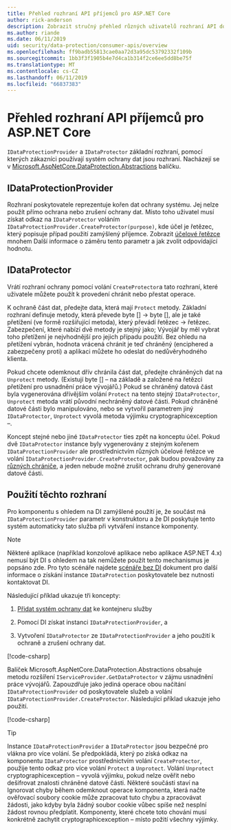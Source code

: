 ```yaml
---
title: Přehled rozhraní API příjemců pro ASP.NET Core
author: rick-anderson
description: Zobrazit stručný přehled různých uživatelů rozhraní API dostupná v rámci knihovny ochrany dat ASP.NET Core.
ms.author: riande
ms.date: 06/11/2019
uid: security/data-protection/consumer-apis/overview
ms.openlocfilehash: ff9badb55813cae0aa72d3a95dc53792332f109b
ms.sourcegitcommit: 1bb3f3f1905b4e7d4ca1b314f2ce6ee5dd8be75f
ms.translationtype: MT
ms.contentlocale: cs-CZ
ms.lasthandoff: 06/11/2019
ms.locfileid: "66837383"
---
```

# <a name="consumer-apis-overview-for-aspnet-core"></a>Přehled rozhraní API příjemců pro ASP.NET Core

`IDataProtectionProvider` a `IDataProtector` základní rozhraní, pomocí kterých zákazníci používají systém ochrany dat jsou rozhraní. Nacházejí se v [Microsoft.AspNetCore.DataProtection.Abstractions](https://www.nuget.org/packages/Microsoft.AspNetCore.DataProtection.Abstractions/) balíčku.

## <a name="idataprotectionprovider"></a>IDataProtectionProvider

Rozhraní poskytovatele reprezentuje kořen dat ochrany systému. Jej nelze použít přímo ochrana nebo zrušení ochrany dat. Místo toho uživatel musí získat odkaz na `IDataProtector` voláním `IDataProtectionProvider.CreateProtector(purpose)`, kde účel je řetězec, který popisuje případ použití zamýšlený příjemce. Zobrazit [účelové řetězce](xref:security/data-protection/consumer-apis/purpose-strings) mnohem Další informace o záměru tento parametr a jak zvolit odpovídající hodnotu.

## <a name="idataprotector"></a>IDataProtector

Vrátí rozhraní ochrany pomocí volání `CreateProtector`a tato rozhraní, které uživatele můžete použít k provedení chránit nebo přestat operace.

K ochraně část dat, předejte data, která mají `Protect` metody. Základní rozhraní definuje metody, která převede byte [] -> byte [], ale je také přetížení (ve formě rozšiřující metoda), který převádí řetězec -> řetězec. Zabezpečení, které nabízí dvě metody je stejný jako; Vývojář by měl vybrat toho přetížení je nejvhodnější pro jejich případu použití. Bez ohledu na přetížení vybrán, hodnota vrácená chránit je teď chráněný (enciphered a zabezpečeny proti) a aplikaci můžete ho odeslat do nedůvěryhodného klienta.

Pokud chcete odemknout dřív chránila část dat, předejte chráněných dat na `Unprotect` metody. (Existují byte [] – na základě a založené na řetězci přetížení pro usnadnění práce vývojářů.) Pokud se chráněný datová část byla vygenerována dřívějším volání `Protect` na tento stejný `IDataProtector`, `Unprotect` metoda vrátí původní nechráněný datové části. Pokud chráněné datové části bylo manipulováno, nebo se vytvořil parametrem jiný `IDataProtector`, `Unprotect` vyvolá metoda výjimku cryptographicexception –.

Koncept stejné nebo jiné `IDataProtector` ties zpět na konceptu účel. Pokud dvě `IDataProtector` instance byly vygenerovány z stejným kořenem `IDataProtectionProvider` ale prostřednictvím různých účelové řetězce ve volání `IDataProtectionProvider.CreateProtector`, pak budou považovány za [různých chrániče](xref:security/data-protection/consumer-apis/purpose-strings), a jeden nebude možné zrušit ochranu druhý generované datové části.

## <a name="consuming-these-interfaces"></a>Použití těchto rozhraní

Pro komponentu s ohledem na DI zamýšlené použití je, že součást má `IDataProtectionProvider` parametr v konstruktoru a že DI poskytuje tento systém automaticky tato služba při vytváření instance komponenty.

> [!NOTE]
> Některé aplikace (například konzolové aplikace nebo aplikace ASP.NET 4.x) nemusí být DI s ohledem na tak nemůžete použít tento mechanismus je popsáno zde. Pro tyto scénáře najdete [scénáře bez DI](xref:security/data-protection/configuration/non-di-scenarios) dokument pro další informace o získání instance `IDataProtection` poskytovatele bez nutnosti kontaktovat DI.

Následující příklad ukazuje tři koncepty:

1. [Přidat systém ochrany dat](xref:security/data-protection/configuration/overview) ke kontejneru služby

2. Pomocí DI získat instanci `IDataProtectionProvider`, a

3. Vytvoření `IDataProtector` ze `IDataProtectionProvider` a jeho použití k ochraně a zrušení ochrany dat.

[!code-csharp[](../using-data-protection/samples/protectunprotect.cs?highlight=26,34,35,36,37,38,39,40)]

Balíček Microsoft.AspNetCore.DataProtection.Abstractions obsahuje metodu rozšíření `IServiceProvider.GetDataProtector` v zájmu usnadnění práce vývojářů. Zapouzdřuje jako jediná operace obou načítání `IDataProtectionProvider` od poskytovatele služeb a volání `IDataProtectionProvider.CreateProtector`. Následující příklad ukazuje jeho použití.

[!code-csharp[](./overview/samples/getdataprotector.cs?highlight=15)]

>[!TIP]
> Instance `IDataProtectionProvider` a `IDataProtector` jsou bezpečné pro vlákna pro více volání. Se předpokládá, který po získá odkaz na komponentu `IDataProtector` prostřednictvím volání `CreateProtector`, použije tento odkaz pro více volání `Protect` a `Unprotect`. Volání `Unprotect` cryptographicexception – vyvolá výjimku, pokud nelze ověřit nebo dešifrovat znalosti chráněné datové části. Některé součásti staví na Ignorovat chyby během odemknout operace komponenta, která načte ověřovací soubory cookie může zpracovat tuto chybu a zpracovávat žádosti, jako kdyby byla žádný soubor cookie vůbec spíše než nesplní žádost rovnou předplatit. Komponenty, které chcete toto chování musí konkrétně zachytit cryptographicexception – místo požití všechny výjimky.
